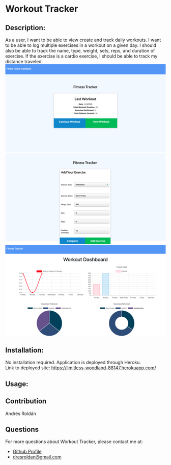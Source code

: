# Workout Tracker

  ## Description:
  As a user, I want to be able to view create and track daily workouts. I want to be able to log multiple exercises in a workout on a given day. I should also be able to track the name, type, weight, sets, reps, and duration of exercise. If the exercise is a cardio exercise, I should be able to track my distance traveled. <br>
  ![Image of landing page](./public/images/fitnessmain.png)
  ![Image of landing page](./public/images/workoutfield.png)
  ![Image of landing page](./public/images/workoutdashboard.png)
 ## Installation:
  No installation required. Application is deployed through Heroku.<br> 
 Link to deployed site: https://limitless-woodland-88147.herokuapp.com/
  ## Usage:
  


  ## Contribution
  Andrés Roldán
 
  ## Questions
  For more questions about Workout Tracker, please contact me at:
  
  * [Github Profile](http://github.com/dresroldan)
  * dresroldan@gmail.com
      
  